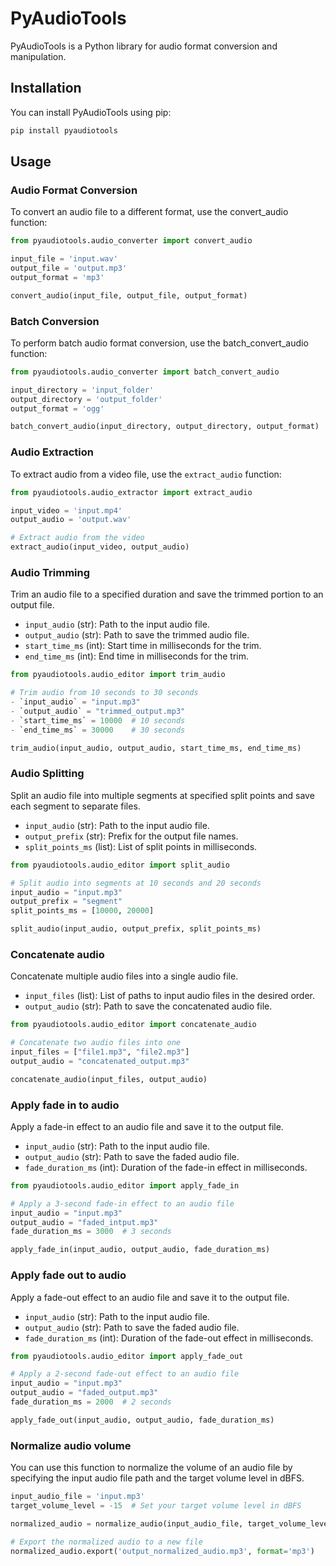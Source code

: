 # PyAudioTools

PyAudioTools is a Python library for audio format conversion and manipulation.

## Installation

You can install PyAudioTools using pip:

```bash
pip install pyaudiotools
```

## Usage

### Audio Format Conversion

To convert an audio file to a different format, use the convert_audio function:

```python
from pyaudiotools.audio_converter import convert_audio

input_file = 'input.wav'
output_file = 'output.mp3'
output_format = 'mp3'

convert_audio(input_file, output_file, output_format)
```

### Batch Conversion

To perform batch audio format conversion, use the batch_convert_audio function:

```python
from pyaudiotools.audio_converter import batch_convert_audio

input_directory = 'input_folder'
output_directory = 'output_folder'
output_format = 'ogg'

batch_convert_audio(input_directory, output_directory, output_format)

```

### Audio Extraction

To extract audio from a video file, use the `extract_audio` function:

```python
from pyaudiotools.audio_extractor import extract_audio

input_video = 'input.mp4'
output_audio = 'output.wav'

# Extract audio from the video
extract_audio(input_video, output_audio)
```
### Audio Trimming

Trim an audio file to a specified duration and save the trimmed portion to an output file.

- `input_audio` (str): Path to the input audio file.
- `output_audio` (str): Path to save the trimmed audio file.
- `start_time_ms` (int): Start time in milliseconds for the trim.
- `end_time_ms` (int): End time in milliseconds for the trim.

```python
from pyaudiotools.audio_editor import trim_audio

# Trim audio from 10 seconds to 30 seconds
- `input_audio` = "input.mp3"
- `output_audio` = "trimmed_output.mp3"
- `start_time_ms` = 10000  # 10 seconds
- `end_time_ms` = 30000    # 30 seconds

trim_audio(input_audio, output_audio, start_time_ms, end_time_ms)
```
### Audio Splitting

Split an audio file into multiple segments at specified split points and save each segment to separate files.

- `input_audio` (str): Path to the input audio file.
- `output_prefix` (str): Prefix for the output file names.
- `split_points_ms` (list): List of split points in milliseconds.

```python
from pyaudiotools.audio_editor import split_audio

# Split audio into segments at 10 seconds and 20 seconds
input_audio = "input.mp3"
output_prefix = "segment"
split_points_ms = [10000, 20000]

split_audio(input_audio, output_prefix, split_points_ms)
```
### Concatenate audio

Concatenate multiple audio files into a single audio file.

- `input_files` (list): List of paths to input audio files in the desired order.
- `output_audio` (str): Path to save the concatenated audio file.

```python
from pyaudiotools.audio_editor import concatenate_audio

# Concatenate two audio files into one
input_files = ["file1.mp3", "file2.mp3"]
output_audio = "concatenated_output.mp3"

concatenate_audio(input_files, output_audio)
```

### Apply fade in to audio

Apply a fade-in effect to an audio file and save it to the output file.

- `input_audio` (str): Path to the input audio file.
- `output_audio` (str): Path to save the faded audio file.
- `fade_duration_ms` (int): Duration of the fade-in effect in milliseconds.

```python
from pyaudiotools.audio_editor import apply_fade_in

# Apply a 3-second fade-in effect to an audio file
input_audio = "input.mp3"
output_audio = "faded_intput.mp3"
fade_duration_ms = 3000  # 3 seconds

apply_fade_in(input_audio, output_audio, fade_duration_ms)
```

### Apply fade out to audio

Apply a fade-out effect to an audio file and save it to the output file.

- `input_audio` (str): Path to the input audio file.
- `output_audio` (str): Path to save the faded audio file.
- `fade_duration_ms` (int): Duration of the fade-out effect in milliseconds.

```python
from pyaudiotools.audio_editor import apply_fade_out

# Apply a 2-second fade-out effect to an audio file
input_audio = "input.mp3"
output_audio = "faded_output.mp3"
fade_duration_ms = 2000  # 2 seconds

apply_fade_out(input_audio, output_audio, fade_duration_ms)
```

### Normalize audio volume

You can use this function to normalize the volume of an audio file by specifying the input audio file path and the target volume level in dBFS.

```python
input_audio_file = 'input.mp3'
target_volume_level = -15  # Set your target volume level in dBFS

normalized_audio = normalize_audio(input_audio_file, target_volume_level)

# Export the normalized audio to a new file
normalized_audio.export('output_normalized_audio.mp3', format='mp3')
```